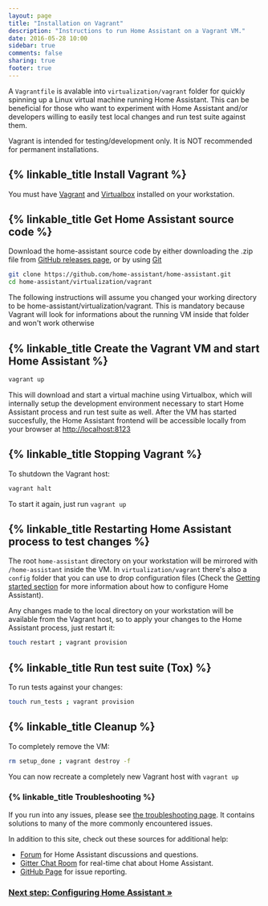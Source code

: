 ```yaml
---
layout: page
title: "Installation on Vagrant"
description: "Instructions to run Home Assistant on a Vagrant VM."
date: 2016-05-28 10:00
sidebar: true
comments: false
sharing: true
footer: true
---
```


A `Vagrantfile` is avalable into `virtualization/vagrant` folder for quickly spinning up a Linux virtual machine running Home Assistant. This can be beneficial for those who want to experiment with Home Assistant and/or developers willing to easily test local changes and run test suite against them.

<p class='note'>
Vagrant is intended for testing/development only. It is NOT recommended for permanent installations.
</p>

## {% linkable_title Install Vagrant %}

You must have [Vagrant](https://www.vagrantup.com/downloads.html) and [Virtualbox](https://www.virtualbox.org/wiki/Downloads) installed on your workstation.

## {% linkable_title Get Home Assistant source code %}

Download the home-assistant source code by either downloading the .zip file from [GitHub releases page](https://github.com/home-assistant/home-assistant/releases), or by using [Git](https://git-scm.com/)

```bash
git clone https://github.com/home-assistant/home-assistant.git
cd home-assistant/virtualization/vagrant
```

<p class='note'>
The following instructions will assume you changed your working directory to be home-assistant/virtualization/vagrant. This is mandatory because Vagrant will look for informations about the running VM inside that folder and won't work otherwise
</p>

## {% linkable_title Create the Vagrant VM and start Home Assistant %}

```bash
vagrant up
```

This will download and start a virtual machine using Virtualbox, which will internally setup the development environment necessary to start Home Assistant process and run test suite as well. After the VM has started succesfully, the Home Assistant frontend will be accessible locally from your browser at [http://localhost:8123](http://localhost:8123)

## {% linkable_title Stopping Vagrant %}

To shutdown the Vagrant host:

```bash
vagrant halt
```

To start it again, just run `vagrant up`

## {% linkable_title Restarting Home Assistant process to test changes %}

The root `home-assistant` directory on your workstation will be mirrored with `/home-assistant` inside the VM. In `virtualization/vagrant` there's also a `config` folder that you can use to drop configuration files (Check the [Getting started section](https://home-assistant.io/getting-started/configuration/) for more information about how to configure Home Assistant).

Any changes made to the local directory on your workstation will be available from the Vagrant host, so to apply your changes to the Home Assistant process, just restart it:

```bash
touch restart ; vagrant provision
```

## {% linkable_title Run test suite (Tox) %}

To run tests against your changes:

```bash
touch run_tests ; vagrant provision
```

## {% linkable_title Cleanup %}

To completely remove the VM:

```bash
rm setup_done ; vagrant destroy -f
```

You can now recreate a completely new Vagrant host with `vagrant up`


### {% linkable_title Troubleshooting %}

If you run into any issues, please see [the troubleshooting page](/getting-started/troubleshooting/). It contains solutions to many of the more commonly encountered issues.

In addition to this site, check out these sources for additional help:

 - [Forum](https://community.home-assistant.io) for Home Assistant discussions and questions.
 - [Gitter Chat Room](https://gitter.im/home-assistant/home-assistant) for real-time chat about Home Assistant.
 - [GitHub Page](https://github.com/home-assistant/home-assistant/issues) for issue reporting.

### [Next step: Configuring Home Assistant &raquo;](/getting-started/configuration/)
